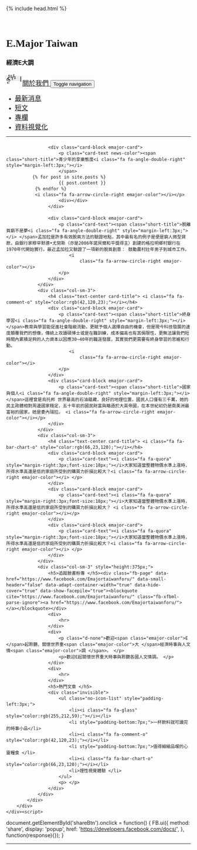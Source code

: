 ---
---

<!DOCTYPE html>
<html>

{% include head.html %}

<body style="margin-left:74px;margin-right:74px;"><div id="fb-root"></div>
<script>(function(d, s, id) {
  var js, fjs = d.getElementsByTagName(s)[0];
  if (d.getElementById(id)) return;
  js = d.createElement(s); js.id = id;
  js.src = 'https://connect.facebook.net/en_US/sdk.js#xfbml=1&version=v2.12&appId=303267233445511&autoLogAppEvents=1';
  fjs.parentNode.insertBefore(js, fjs);
}(document, 'script', 'facebook-jssdk'));</script>
    <div class="container" style="padding-top:18px;">
        <h1 class="emajor-title" style="font-family:'Meie Script', cursive;">E.Major Taiwan</h1>
        <h3 class="emajor-title">經濟E大調 </h3>
        <nav class="navbar navbar-light navbar-expand-md" style="padding-bottom:0px;">
            <div class="container-fluid"><a class="navbar-brand" href="aboutus.html" style="font-size:18px;"><img src="assets/img/e-major.png" style="width:41px;height:36px;margin-right:3px;">關於我們 </a><button class="navbar-toggler" data-toggle="collapse" data-target="#navcol-1"><span class="sr-only">Toggle navigation</span><span class="navbar-toggler-icon"></span></button>
                <div
                    class="collapse navbar-collapse" id="navcol-1" style="margin-right:84px;">
                    <ul class="nav navbar-nav align-content-center mx-auto align-items-md-center align-items-lg-center align-items-xl-center">
                        <li class="nav-item" role="presentation"><a class="nav-link active" href="index.html" style="font-size:18px;width:135px;color:rgba(0,0,0,0.9);">最新消息 <i class="fa fa-feed" style="color:rgb(255,71,59);"></i></a></li>
                        <li class="nav-item" role="presentation" style="width:98px;"><a class="nav-link" href="shortarticlelist.html" style="font-size:18px;width:91px;">短文 <i class="fa fa-glass" style="color:rgb(255,212,59);"></i> </a></li>
                        <li class="nav-item" role="presentation"><a class="nav-link" href="columnlist.html" style="font-size:18px;width:94px;">專欄 <i class="fa fa-comment-o" style="color:rgb(42,120,23);"></i> </a></li>
                        <li class="nav-item" role="presentation"><a class="nav-link" href="datavislist.html" style="font-size:18px;width:140px;">資料視覺化 <i class="fa fa-bar-chart-o" style="color:rgb(66,23,120);"></i> </a></li>
                    </ul>
            </div>
    </div>
    </nav>
    </div>
    <div class="container">
        <hr style="padding-right:19px;margin-top:0px;">
    </div>
    <div>
        <div class="container">
            <div class="row">
                <div class="col-sm-3">
                    <h4 class="text-center card-title"> <i class="fa fa-glass" style="color:rgb(255,212,59);"></i></h4>

                    <div class="card-block emajor-card">
                        <p class="card-text news-color"><span class="short-title">青少年的享樂態度<i class="fa fa-angle-double-right" style="margin-left:3px;"></i>
                        </span>
              {% for post in site.posts %}
                        {{ post.content }}
               {% endfor %}
               <i class="fa fa-arrow-circle-right emajor-color"></i></p>
                        <div></div>
                    </div>

                    <div class="card-block emajor-card">
                        <p class="card-text"><span class="short-title">脫離貧窮不是夢<i class="fa fa-angle-double-right" style="margin-left:3px;"></i> </span>孟加拉是許多有效脫貧方法的驗證地點，其中最有名的例子是便是窮人微型貸款，由銀行家穆罕默德•尤努斯（亦是2006年諾貝爾和平獎得主）創建的格拉明鄉村銀行在1970年代開始實行。最近孟加拉又驗證了一項新的脫貧創意： 鼓勵農村壯年男子到城市工作。
                            <i
                                class="fa fa-arrow-circle-right emajor-color"></i>
                        </p>
                    </div>
                </div>
                <div class="col-sm-3">
                    <h4 class="text-center card-title"> <i class="fa fa-comment-o" style="color:rgb(42,120,23);"></i></h4>
                    <div class="card-block emajor-card">
                        <p class="card-text"><span class="short-title">終身學習<i class="fa fa-angle-double-right" style="margin-left:3px;"></i> </span>教育與學習能促進社會階級流動，更賦予個人選擇自由的機會，但是現今科技發展的速度顛覆我們的想像，傳統上攻讀碩博士或是在職訓練，成本偏高也有其侷限性，更無法讓我們短時間內累積足夠的人力資本以因應30~40年的職涯發展，其實我們更需要有終身學習的思維和行動。
                            <i
                                class="fa fa-arrow-circle-right emajor-color"></i>
                        </p>
                    </div>
                    <div class="card-block emajor-card">
                        <p class="card-text"><span class="short-title">國家與個人<i class="fa fa-angle-double-right" style="margin-left:3px;"></i> </span>這裡曾是烏托邦 世界最高的石油蘊藏，良好的地理位置，國民人口僅有三千萬，她的民主政體相對周邊國家穩定，五十年前的國民財富與略遜於大英帝國，在本世紀初仍是南美洲最富裕的國家。她是委內瑞拉。 <i class="fa fa-arrow-circle-right emajor-color"></i></p>
                    </div>
                </div>
                <div class="col-sm-3">
                    <h4 class="text-center card-title"> <i class="fa fa-bar-chart-o" style="color:rgb(66,23,120);"></i></h4>
                    <div class="card-block emajor-card">
                        <p class="card-text"><i class="fa fa-quora" style="margin-right:3px;font-size:18px;"></i>大家知道當整體物價水準上漲時，所得水準高還是低的家庭所受到的購買力折損比較大？<i class="fa fa-arrow-circle-right emajor-color"></i> </p>
                    </div>
                    <div class="card-block emajor-card">
                        <p class="card-text"><i class="fa fa-quora" style="margin-right:3px;font-size:18px;"></i>大家知道當整體物價水準上漲時，所得水準高還是低的家庭所受到的購買力折損比較大？ <i class="fa fa-arrow-circle-right emajor-color"></i></p>
                    </div>
                    <div class="card-block emajor-card">
                        <p class="card-text"><i class="fa fa-quora" style="margin-right:3px;font-size:18px;"></i>大家知道當整體物價水準上漲時，所得水準高還是低的家庭所受到的購買力折損比較大？<i class="fa fa-arrow-circle-right emajor-color"></i> </p>
                    </div>
                </div>
                <div class="col-sm-3" style="height:375px;">
                    <h5>追蹤臉書粉專 </h5><div class="fb-page" data-href="https://www.facebook.com/Emajortaiwanforu/" data-small-header="false" data-adapt-container-width="true" data-hide-cover="true" data-show-facepile="true"><blockquote cite="https://www.facebook.com/Emajortaiwanforu/" class="fb-xfbml-parse-ignore"><a href="https://www.facebook.com/Emajortaiwanforu/"></a></blockquote></div>
                    <div>
                        <hr>
                    </div>
                    <div>
                        <p class="d-none">歡迎<span class="emajor-color">E </span>起聆聽、關懷世界重<span class="emajor-color">大 </span>經濟時事與人文情<span class="emajor-color">調 </span>。 </p>
                        <p>歡迎E起關懷世界重大時事與聆聽各國人文情調。 </p>
                    </div>
                    <div>
                        <hr>
                    </div>
                    <h5>熱門文章 </h5>
                    <div class="invisible">
                        <ul class="no-icon-list" style="padding-left:3px;">
                            <li><i class="fa fa-glass" style="color:rgb(255,212,59);"></i></li>
                            <li style="padding-bottom:7px;">一杯飲料就可讀完的時事小品</li>
                            <li><i class="fa fa-comment-o" style="color:rgb(42,120,23);"></i></li>
                            <li style="padding-bottom:7px;">值得細細品嚐的心靈糧食 </li>
                            <li><i class="fa fa-bar-chart-o" style="color:rgb(66,23,120);"></i></li>
                            <li>理性視覺體驗 </li>
                        </ul>
                        <p> </p>
                    </div>
                </div>
            </div>
        </div>
    </div><script>
document.getElementById('shareBtn').onclick = function() {
  FB.ui({
    method: 'share',
    display: 'popup',
    href: 'https://developers.facebook.com/docs/',
  }, function(response){});
}
</script>
    <div class="container">
        <hr style="padding-right:19px;margin-top:0px;">
    </div>
    <script src="assets/js/jquery.min.js"></script>
    <script src="assets/bootstrap/js/bootstrap.min.js"></script>
</body>

</html>
